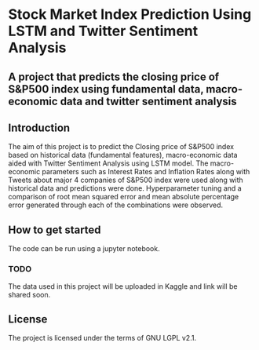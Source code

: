 # Stock Market Index Prediction Using LSTM and Twitter Sentiment Analysis

## A project that predicts the closing price of S&P500 index using fundamental data, macro-economic data and twitter sentiment analysis

## Introduction
The aim of this project is to predict the Closing price of S&P500 index based on historical data (fundamental features), macro-economic data aided with Twitter Sentiment Analysis using LSTM model. The macro-economic parameters such as Interest Rates and Inflation Rates along with Tweets about major 4 companies of S&P500 index were used along with historical data and predictions were done. Hyperparameter tuning and a comparison of root mean squared error and mean 
absolute percentage error generated through each of the combinations were observed.

## How to get started
The code can be run using a jupyter notebook. 

### TODO
The data used in this project will be uploaded in Kaggle and link will be shared soon.

## License
The project is licensed under the terms of GNU LGPL v2.1.
